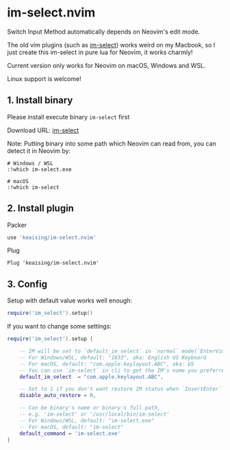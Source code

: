 # im-select.nvim

Switch Input Method automatically depends on Neovim's edit mode.

The old vim plugins (such as [im-select](https://github.com/daipeihust/im-select)) works weird on my Macbook, so I just create this im-select in pure lua for Neovim, it works charmly!

Current version only works for Neovim on macOS, Windows and WSL.

Linux support is welcome!

## 1. Install binary

Please install execute binary `im-select` first

Download URL:  [im-select](https://github.com/daipeihust/im-select)

Note: Putting binary into some path which Neovim can read from, you can detect it in Neovim by:

```
# Windows / WSL
:!which im-select.exe

# macOS
:!which im-select
```

## 2. Install plugin

Packer

``` lua
use 'keaising/im-select.nvim'
```

Plug

``` vim
Plug 'keaising/im-select.nvim'
```

## 3. Config

Setup with default value works well enough:

```lua
require('im_select').setup()
```

If you want to change some settings: 

```lua
require('im_select').setup {

	-- IM will be set to `default_im_select` in `normal` mode(`EnterVim` or `InsertLeave`)
	-- For Windows/WSL, default: "1033", aka: English US Keyboard
	-- For macOS, default: "com.apple.keylayout.ABC", aka: US
	-- You can use `im-select` in cli to get the IM's name you preferred
	default_im_select  = "com.apple.keylayout.ABC",

	-- Set to 1 if you don't want restore IM status when `InsertEnter`
	disable_auto_restore = 0,

	-- Can be binary's name or binary's full path,
	-- e.g. 'im-select' or '/usr/local/bin/im-select'
	-- For Windows/WSL, default: "im-select.exe"
	-- For macOS, default: "im-select"
	default_command = 'im-select.exe'
}
```

